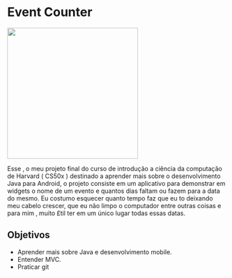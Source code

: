 # Event Counter 


<img src="preview.gif" width="300">

Esse ‚ o meu projeto final do curso de introdução a ciência da computação de Harvard ( CS50x ) destinado a aprender mais sobre o desenvolvimento Java para Android, o projeto consiste em um aplicativo para demonstrar em widgets o nome de um evento e quantos dias faltam ou fazem para a data do mesmo. Eu costumo esquecer quanto tempo faz que eu to deixando meu cabelo crescer, que eu não limpo o computador entre outras coisas e para mim ‚ muito £til ter em um único lugar todas essas datas.

## Objetivos

* Aprender mais sobre Java e desenvolvimento mobile.
* Entender MVC.
* Praticar git

